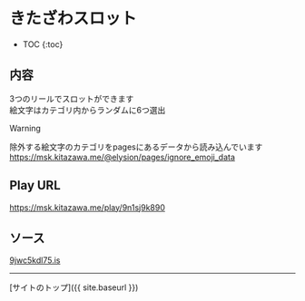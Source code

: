 # きたざわスロット

* TOC
{:toc}

## 内容
3つのリールでスロットができます  
絵文字はカテゴリ内からランダムに6つ選出

> [!WARNING]
> 除外する絵文字のカテゴリをpagesにあるデータから読み込んでいます
> https://msk.kitazawa.me/@elysion/pages/ignore_emoji_data


## Play URL

https://msk.kitazawa.me/play/9n1sj9k890

## ソース

[9jwc5kdl75.is](./../src/kitazawa/9n1sj9k890.is)

----

[サイトのトップ]({{ site.baseurl }})
